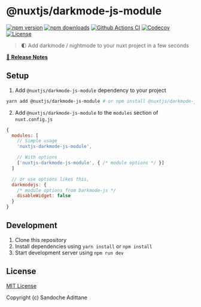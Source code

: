 # @nuxtjs/darkmode-js-module

[![npm version][npm-version-src]][npm-version-href]
[![npm downloads][npm-downloads-src]][npm-downloads-href]
[![Github Actions CI][github-actions-ci-src]][github-actions-ci-href]
[![Codecov][codecov-src]][codecov-href]
[![License][license-src]][license-href]

> 🌓 Add darkmode / nightmode to your nuxt project in a few seconds

[📖 **Release Notes**](./CHANGELOG.md)

## Setup

1. Add `@nuxtjs/darkmode-js-module` dependency to your project

```bash
yarn add @nuxtjs/darkmode-js-module # or npm install @nuxtjs/darkmode-js-module
```

2. Add `@nuxtjs/darkmode-js-module` to the `modules` section of `nuxt.config.js`

```js
{
  modules: [
    // Simple usage
    'nuxtjs-darkmode-js-module',

    // With options
    ['nuxtjs-darkmode-js-module', { /* module options */ }]
  ]

  // or use options likes this,
  darkmodejs: {
    /* module options from Darkmode-js */
    disableWidget: false
  }
}
```

## Development

1. Clone this repository
2. Install dependencies using `yarn install` or `npm install`
3. Start development server using `npm run dev`

## License

[MIT License](./LICENSE)

Copyright (c) Sandoche Adittane

<!-- Badges -->
[npm-version-src]: https://img.shields.io/npm/v/@nuxtjs/darkmode-js-module/latest.svg
[npm-version-href]: https://npmjs.com/package/@nuxtjs/darkmode-js-module

[npm-downloads-src]: https://img.shields.io/npm/dt/@nuxtjs/darkmode-js-module.svg
[npm-downloads-href]: https://npmjs.com/package/@nuxtjs/darkmode-js-module

[github-actions-ci-src]: https://github.com/sandoche/nuxt-darkmode-js-module/workflows/ci/badge.svg
[github-actions-ci-href]: https://github.com/sandoche/nuxt-darkmode-js-module/actions?query=workflow%3Aci

[codecov-src]: https://img.shields.io/codecov/c/github/sandoche/nuxt-darkmode-js-module.svg
[codecov-href]: https://codecov.io/gh/sandoche/nuxt-darkmode-js-module

[license-src]: https://img.shields.io/npm/l/@nuxtjs/darkmode-js-module.svg
[license-href]: https://npmjs.com/package/@nuxtjs/darkmode-js-module
